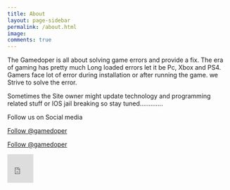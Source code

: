 ```yaml
---
title: About
layout: page-sidebar
permalink: /about.html
image:
comments: true
---
```

<link rel="stylesheet" href="https://cdnjs.cloudflare.com/ajax/libs/font-awesome/4.7.0/css/font-awesome.min.css">

The Gamedoper is all about solving game errors and provide a fix. The era of gaming has pretty much Long loaded errors let it be Pc, Xbox and PS4. Gamers face lot of error during installation or after running the game. we Strive to solve the error.&nbsp;

Sometimes the Site owner might update technology and programming related stuff or IOS jail breaking so stay tuned.............

Follow us on Social media&nbsp;

<a href="https://twitter.com/gamedoper?ref_src=twsrc%5Etfw" class="twitter-follow-button" data-show-count="false">Follow @gamedoper</a><script async src="https://platform.twitter.com/widgets.js" charset="utf-8"></script>

<a href="https://www.pinterest.com/gamedoper/"
   data-pin-do="buttonFollow" class="pinterest-follow-button">
   Follow @gamedoper
</a>

<iframe src="https://www.facebook.com/plugins/like.php?href=https%3A%2F%2Fdevelopers.facebook.com%2Fdocs%2Fplugins%2F&width=59&layout=box_count&action=like&size=small&share=true&height=65&appId=342075423368360" width="59" height="65" style="border:none;overflow:hidden" scrolling="no" frameborder="0" allowTransparency="true" allow="encrypted-media"></iframe>



&nbsp;
